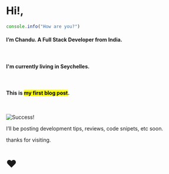 # Hi!,

```javascript
console.info("How are you?")
```

#### I’m **Chandu.** A **Full Stack Developer** from **India.**
<br>

#### I'm currently living in **Seychelles.**
<br>

#### This is <mark>my first blog post</mark>.
<br>

![Success!](https://media.giphy.com/media/vtVpHbnPi9TLa/giphy.gif)

I’ll be posting development tips, reviews, code snipets, etc soon.

thanks for visiting.

# ❤️
